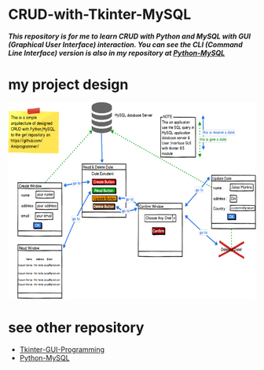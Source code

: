 # CRUD-with-Tkinter-MySQL
***This repository is for me to learn CRUD with Python and MySQL with GUI (Graphical User Interface) interaction. You can see the CLI (Command Line Interface) version is also in my repository at [Python-MySQL](https://github.com/Amiprogrammer/Python-MySQL/tree/master/12_Training%20Part1)***


# my project design

<img src="https://github.com/Amiprogrammer/CRUD-with-Tkinter-MySQL/blob/main/Tumbnails/CRUD.png" width="600" height="400">

# see other repository
* [Tkinter-GUI-Programming](https://github.com/Amiprogrammer/Tkinter-GUI-Programming)
* [Python-MySQL](https://github.com/Amiprogrammer/Python-MySQL)
